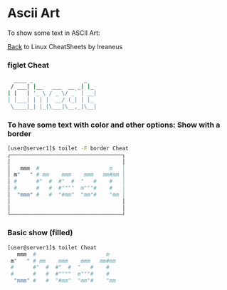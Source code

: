 # Ascii Art

To show some text in ASCII Art:

[Back](README.md) to Linux CheatSheets by Ireaneus

### figlet Cheat

```bash
  ____ _                _
 / ___| |__   ___  __ _| |_
| |   | '_ \ / _ \/ _` | __|
| |___| | | |  __/ (_| | |_
 \____|_| |_|\___|\__,_|\__|

```

### To have some text with color and other options: Show with a border

```bash
[user@server1]$ toilet -F border Cheat
┌───────────────────────────────────┐
│                                   │
│   mmm  #                      m   │
│ m"   " # mm    mmm    mmm   mm#mm │
│ #      #"  #  #"  #  "   #    #   │
│ #      #   #  #""""  m"""#    #   │
│  "mmm" #   #  "#mm"  "mm"#    "mm │
│                                   │
│                                   │
└───────────────────────────────────┘
```

### Basic show (filled)

```bash
[user@server1]$ toilet Cheat
   mmm  #                      m
 m"   " # mm    mmm    mmm   mm#mm
 #      #"  #  #"  #  "   #    #
 #      #   #  #""""  m"""#    #
  "mmm" #   #  "#mm"  "mm"#    "mm
```
